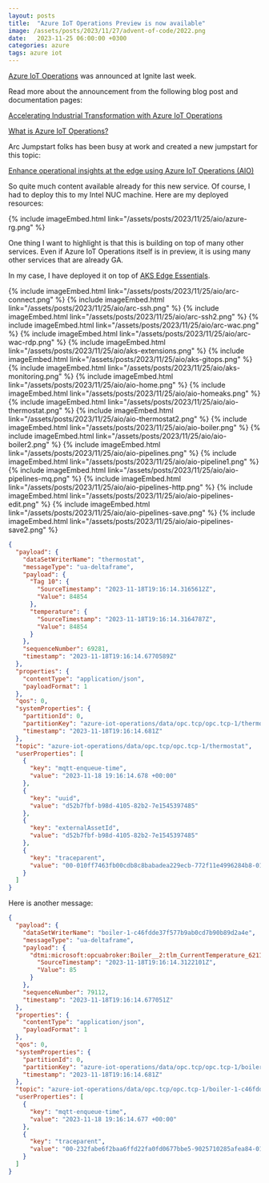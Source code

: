```yaml
---
layout: posts
title:  "Azure IoT Operations Preview is now available"
image: /assets/posts/2023/11/27/advent-of-code/2022.png
date:   2023-11-25 06:00:00 +0300
categories: azure
tags: azure iot
---
```

[Azure IoT Operations](https://azure.microsoft.com/en-us/updates/azureiotoperationspreview/) was announced at Ignite last week.

Read more about the announcement from the following blog post and documentation pages:

[Accelerating Industrial Transformation with Azure IoT Operations](https://techcommunity.microsoft.com/t5/internet-of-things-blog/accelerating-industrial-transformation-with-azure-iot-operations/ba-p/3976702)

[What is Azure IoT Operations?](https://learn.microsoft.com/en-us/azure/iot-operations/get-started/overview-iot-operations)

Arc Jumpstart folks has been busy at work and created a new jumpstart for this topic: 

[Enhance operational insights at the edge using Azure IoT Operations (AIO)](https://azurearcjumpstart.com/azure_arc_jumpstart/azure_edge_iot_ops/aio_manufacturing)

So quite much content available already for this new service.
Of course, I had to deploy this to my Intel NUC machine.
Here are my deployed resources:

{% include imageEmbed.html link="/assets/posts/2023/11/25/aio/azure-rg.png" %}

One thing I want to highlight is that this is building on top of many other services.
Even if Azure IoT Operations itself is in preview, it is using many other services that are already GA.

In my case, I have deployed it on top of [AKS Edge Essentials](https://learn.microsoft.com/en-us/azure/aks/hybrid/aks-edge-overview).

{% include imageEmbed.html link="/assets/posts/2023/11/25/aio/arc-connect.png" %}
{% include imageEmbed.html link="/assets/posts/2023/11/25/aio/arc-ssh.png" %}
{% include imageEmbed.html link="/assets/posts/2023/11/25/aio/arc-ssh2.png" %}
{% include imageEmbed.html link="/assets/posts/2023/11/25/aio/arc-wac.png" %}
{% include imageEmbed.html link="/assets/posts/2023/11/25/aio/arc-wac-rdp.png" %}
{% include imageEmbed.html link="/assets/posts/2023/11/25/aio/aks-extensions.png" %}
{% include imageEmbed.html link="/assets/posts/2023/11/25/aio/aks-gitops.png" %}
{% include imageEmbed.html link="/assets/posts/2023/11/25/aio/aks-monitoring.png" %}
{% include imageEmbed.html link="/assets/posts/2023/11/25/aio/aio-home.png" %}
{% include imageEmbed.html link="/assets/posts/2023/11/25/aio/aio-homeaks.png" %}
{% include imageEmbed.html link="/assets/posts/2023/11/25/aio/aio-thermostat.png" %}
{% include imageEmbed.html link="/assets/posts/2023/11/25/aio/aio-thermostat2.png" %}
{% include imageEmbed.html link="/assets/posts/2023/11/25/aio/aio-boiler.png" %}
{% include imageEmbed.html link="/assets/posts/2023/11/25/aio/aio-boiler2.png" %}
{% include imageEmbed.html link="/assets/posts/2023/11/25/aio/aio-pipelines.png" %}
{% include imageEmbed.html link="/assets/posts/2023/11/25/aio/aio-pipeline1.png" %}
{% include imageEmbed.html link="/assets/posts/2023/11/25/aio/aio-pipelines-mq.png" %}
{% include imageEmbed.html link="/assets/posts/2023/11/25/aio/aio-pipelines-http.png" %}
{% include imageEmbed.html link="/assets/posts/2023/11/25/aio/aio-pipelines-edit.png" %}
{% include imageEmbed.html link="/assets/posts/2023/11/25/aio/aio-pipelines-save.png" %}
{% include imageEmbed.html link="/assets/posts/2023/11/25/aio/aio-pipelines-save2.png" %}


```json
{
  "payload": {
    "dataSetWriterName": "thermostat",
    "messageType": "ua-deltaframe",
    "payload": {
      "Tag 10": {
        "SourceTimestamp": "2023-11-18T19:16:14.3165612Z",
        "Value": 84854
      },
      "temperature": {
        "SourceTimestamp": "2023-11-18T19:16:14.3164787Z",
        "Value": 84854
      }
    },
    "sequenceNumber": 69281,
    "timestamp": "2023-11-18T19:16:14.6770589Z"
  },
  "properties": {
    "contentType": "application/json",
    "payloadFormat": 1
  },
  "qos": 0,
  "systemProperties": {
    "partitionId": 0,
    "partitionKey": "azure-iot-operations/data/opc.tcp/opc.tcp-1/thermostat",
    "timestamp": "2023-11-18T19:16:14.681Z"
  },
  "topic": "azure-iot-operations/data/opc.tcp/opc.tcp-1/thermostat",
  "userProperties": [
    {
      "key": "mqtt-enqueue-time",
      "value": "2023-11-18 19:16:14.678 +00:00"
    },
    {
      "key": "uuid",
      "value": "d52b7fbf-b98d-4105-82b2-7e1545397485"
    },
    {
      "key": "externalAssetId",
      "value": "d52b7fbf-b98d-4105-82b2-7e1545397485"
    },
    {
      "key": "traceparent",
      "value": "00-010ff7463fb00cdb8c8babadea229ecb-772f11e4996284b8-01"
    }
  ]
}
```

Here is another message:

```json
{
  "payload": {
    "dataSetWriterName": "boiler-1-c46fdde37f577b9ab0cd7b90b89d2a4e",
    "messageType": "ua-deltaframe",
    "payload": {
      "dtmi:microsoft:opcuabroker:Boiler__2:tlm_CurrentTemperature_6211;1": {
        "SourceTimestamp": "2023-11-18T19:16:14.3122101Z",
        "Value": 85
      }
    },
    "sequenceNumber": 79112,
    "timestamp": "2023-11-18T19:16:14.677051Z"
  },
  "properties": {
    "contentType": "application/json",
    "payloadFormat": 1
  },
  "qos": 0,
  "systemProperties": {
    "partitionId": 0,
    "partitionKey": "azure-iot-operations/data/opc.tcp/opc.tcp-1/boiler-1-c46fdde37f577b9ab0cd7b90b89d2a4e",
    "timestamp": "2023-11-18T19:16:14.681Z"
  },
  "topic": "azure-iot-operations/data/opc.tcp/opc.tcp-1/boiler-1-c46fdde37f577b9ab0cd7b90b89d2a4e",
  "userProperties": [
    {
      "key": "mqtt-enqueue-time",
      "value": "2023-11-18 19:16:14.677 +00:00"
    },
    {
      "key": "traceparent",
      "value": "00-232fabe6f2baa6ffd22fa0fd0677bbe5-9025710285afea84-01"
    }
  ]
}
```